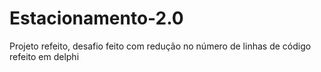 # Estacionamento-2.0
Projeto refeito, desafio feito com redução no número de linhas de código
refeito em delphi
